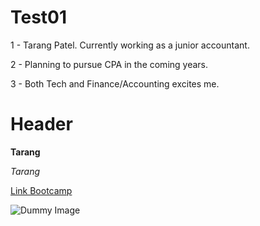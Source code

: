 # Test01

1 - Tarang Patel. Currently working as a junior accountant.

2 - Planning to pursue CPA in the coming years.

3 - Both Tech and Finance/Accounting excites me. 

# Header

**Tarang**

*Tarang*

[Link Bootcamp](https://idp.bootcampspot.com/ui/?requestId=1859a6a2-2bf9-4161-a0bf-cd567da0c2fc)

![Dummy Image](IMG_3504-2.jpg)

